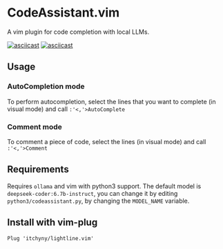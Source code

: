 # CodeAssistant.vim
A vim plugin for code completion with local LLMs.

[![asciicast](https://asciinema.org/a/Cn6qlS0RU8RqM17smGdu1nrom.svg)](https://asciinema.org/a/Cn6qlS0RU8RqM17smGdu1nrom)
[![asciicast](https://asciinema.org/a/vGxgwxjt4WptNJTfDUOS95R6p.svg)](https://asciinema.org/a/vGxgwxjt4WptNJTfDUOS95R6p)

## Usage
### AutoCompletion mode
To perform autocompletion, select the lines that you want to complete (in visual mode) and call `:'<,'>AutoComplete`

### Comment mode
To comment a piece of code, select the lines (in visual mode) and call `:'<,'>Comment`

## Requirements
Requires `ollama` and vim with python3 support.
The default model is `deepseek-coder:6.7b-instruct`, you can change it by editing `python3/codeassistant.py`, by changing the `MODEL_NAME` variable.

## Install with vim-plug
```
Plug 'itchyny/lightline.vim'
```
